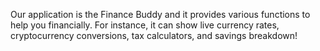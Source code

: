 Our application is the Finance Buddy and it provides various functions to help you financially. For instance, it can show live currency rates, cryptocurrency conversions, tax calculators, and savings breakdown!
